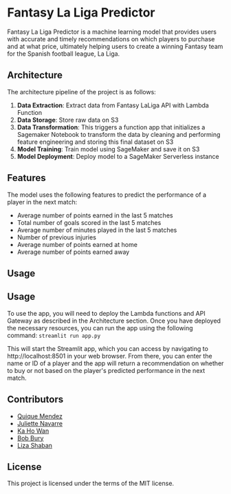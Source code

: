 # Fantasy La Liga Predictor

Fantasy La Liga Predictor is a machine learning model that provides users with accurate and timely recommendations on which players to purchase and at what price, ultimately helping users to create a winning Fantasy team for the Spanish football league, La Liga.

## Architecture

The architecture pipeline of the project is as follows:

1. **Data Extraction**: Extract data from Fantasy LaLiga API with Lambda Function
2. **Data Storage**: Store raw data on S3
3. **Data Transformation**: This triggers a function app that initializes a Sagemaker Notebook to transform the data by cleaning and performing feature engineering and storing this final dataset on S3
4. **Model Training**: Train model using SageMaker and save it on S3
5. **Model Deployment**: Deploy model to a SageMaker Serverless instance



## Features

The model uses the following features to predict the performance of a player in the next match:

- Average number of points earned in the last 5 matches
- Total number of goals scored in the last 5 matches
- Average number of minutes played in the last 5 matches
- Number of previous injuries
- Average number of points earned at home
- Average number of points earned away

## Usage

## Usage

To use the app, you will need to deploy the Lambda functions and API Gateway as described in the Architecture section. Once you have deployed the necessary resources, you can run the app using the following command:
`streamlit run app.py`

This will start the Streamlit app, which you can access by navigating to http://localhost:8501 in your web browser. From there, you can enter the name or ID of a player and the app will return a recommendation on whether to buy or not based on the player's predicted performance in the next match.

## Contributors

- [Quique Mendez](https://github.com/quiquemz)
- [Juliette Navarre](https://www.linkedin.com/in/juliette-navarre/)
- [Ka Ho Wan](https://www.linkedin.com/in/terrancewankaho/)
- [Bob Bury](https://www.linkedin.com/in/bob-bury-/)
- [Liza Shaban](https://www.linkedin.com/in/liza-shaban-%F0%9F%87%BA%F0%9F%87%A6-791336190/)



## License

This project is licensed under the terms of the MIT license.
